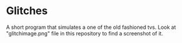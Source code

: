 # Glitches
A short program that simulates a one of the old fashioned tvs. Look at "glitchimage.png" file in this repository to find a screenshot of it.
